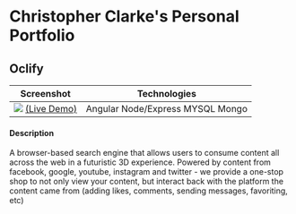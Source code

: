 
# Christopher Clarke's Personal Portfolio

## Oclify
| Screenshot | Technologies|
|--|--|
| ![](https://user-images.githubusercontent.com/5151401/69593792-2274e100-0faf-11ea-9580-996c4b0a7a4e.png) [(Live Demo)](https://drive.google.com/file/d/1EhOi4i0NpxJPO7wIZ8-glcu51W6VigFm/view?usp=sharing)| Angular Node/Express MYSQL Mongo
#### Description
A browser-based search engine that allows users to consume content all across the web in a futuristic 3D experience. Powered by content from facebook, google, youtube, instagram and twitter - we provide a one-stop shop to not only view your content, but interact back with the platform the content came from (adding likes, comments, sending messages, favoriting, etc)
